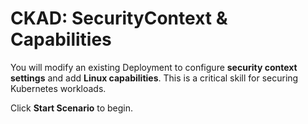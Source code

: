 # CKAD: SecurityContext & Capabilities

You will modify an existing Deployment to configure **security context settings** and add **Linux capabilities**. This is a critical skill for securing Kubernetes workloads.


Click **Start Scenario** to begin.
